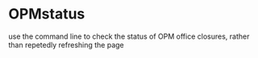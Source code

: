 # OPMstatus
use the command line to check the status of OPM office closures, rather than repetedly refreshing the page
